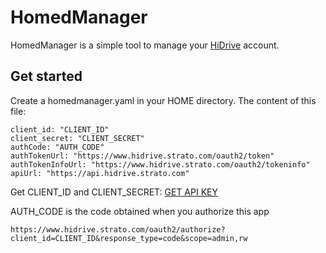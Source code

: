 # HomedManager

HomedManager is a simple tool to manage your [HiDrive](https://www.free-hidrive.com) account. 

## Get started
Create a homedmanager.yaml in your HOME directory.
The content of this file:

```
client_id: "CLIENT_ID"
client_secret: "CLIENT_SECRET"
authCode: "AUTH_CODE"
authTokenUrl: "https://www.hidrive.strato.com/oauth2/token"
authTokenInfoUrl: "https://www.hidrive.strato.com/oauth2/tokeninfo"
apiUrl: "https://api.hidrive.strato.com"
```

Get CLIENT_ID and CLIENT_SECRET: [GET API KEY](https://dev.strato.com/hidrive/get_key)

AUTH_CODE is the code obtained when you authorize this app
```
https://www.hidrive.strato.com/oauth2/authorize?client_id=CLIENT_ID&response_type=code&scope=admin,rw
```
